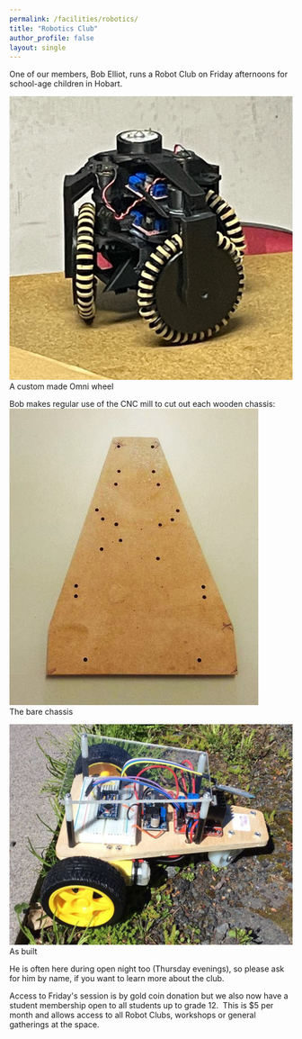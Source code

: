 ```yaml
---
permalink: /facilities/robotics/
title: "Robotics Club"
author_profile: false
layout: single
---
```


One of our members, Bob Elliot, runs a Robot Club on Friday afternoons
for school-age children in Hobart.

![Omni Wheel](/assets/images/pages/robotics/Omni-wheel.jpg)  
A custom made Omni wheel 

Bob makes regular use of the CNC mill to cut out each wooden chassis:  
![Bare chasis](/assets/images/pages/robotics/Robot-chassis.jpg)  
The bare chassis

![Built](/assets/images/pages/robotics/Robot-on-chassis.jpg)  
As built

He is often here during open night too (Thursday evenings), so please
ask for him by name, if you want to learn more about the club.

Access to Friday's session is by gold coin donation but we also now
have a student membership open to all students up to grade 12.  This is
$5 per month and allows access to all Robot Clubs, workshops or general
gatherings at the space.
